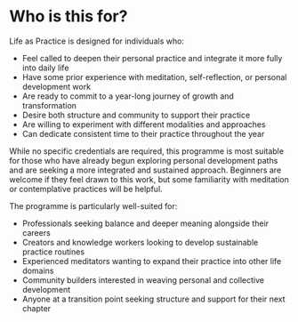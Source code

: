 Who is this for?
================

Life as Practice is designed for individuals who:

-   Feel called to deepen their personal practice and integrate it more fully into daily life
-   Have some prior experience with meditation, self-reflection, or personal development work
-   Are ready to commit to a year-long journey of growth and transformation
-   Desire both structure and community to support their practice
-   Are willing to experiment with different modalities and approaches
-   Can dedicate consistent time to their practice throughout the year

While no specific credentials are required, this programme is most suitable for those who have already begun exploring personal development paths and are seeking a more integrated and sustained approach. Beginners are welcome if they feel drawn to this work, but some familiarity with meditation or contemplative practices will be helpful.

The programme is particularly well-suited for:

-   Professionals seeking balance and deeper meaning alongside their careers
-   Creators and knowledge workers looking to develop sustainable practice routines
-   Experienced meditators wanting to expand their practice into other life domains
-   Community builders interested in weaving personal and collective development
-   Anyone at a transition point seeking structure and support for their next chapter